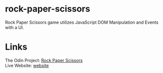 # rock-paper-scissors
Rock Paper Scissors game utilizes JavaScript DOM Manipulation and Events with a UI.

# Links
The Odin Project: [Rock Paper Scissors](https://www.theodinproject.com/lessons/foundations-rock-paper-scissors)  
Live Website: [website](https://tonyli0916.github.io/rock-paper-scissors/)
